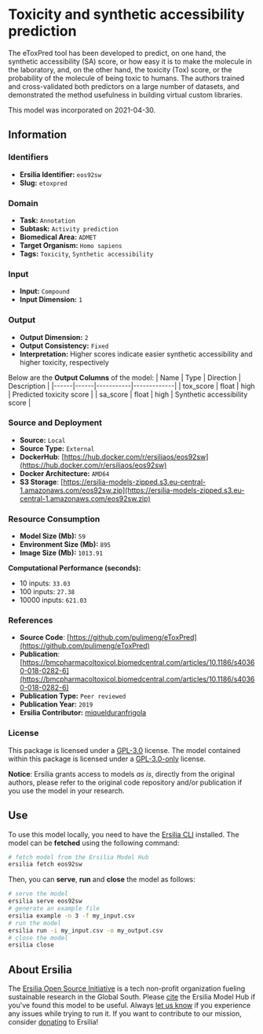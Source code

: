 # Toxicity and synthetic accessibility prediction

The eToxPred tool has been developed to predict, on one hand, the synthetic accessibility (SA) score, or how easy it is to make the molecule in the laboratory, and, on the other hand, the toxicity (Tox) score, or the probability of the molecule of being toxic to humans. The authors trained and cross-validated both predictors on a large number of datasets, and demonstrated the method usefulness in building virtual custom libraries.

This model was incorporated on 2021-04-30.

## Information
### Identifiers
- **Ersilia Identifier:** `eos92sw`
- **Slug:** `etoxpred`

### Domain
- **Task:** `Annotation`
- **Subtask:** `Activity prediction`
- **Biomedical Area:** `ADMET`
- **Target Organism:** `Homo sapiens`
- **Tags:** `Toxicity`, `Synthetic accessibility`

### Input
- **Input:** `Compound`
- **Input Dimension:** `1`

### Output
- **Output Dimension:** `2`
- **Output Consistency:** `Fixed`
- **Interpretation:** Higher scores indicate easier synthetic accessibility and higher toxicity, respectively

Below are the **Output Columns** of the model:
| Name | Type | Direction | Description |
|------|------|-----------|-------------|
| tox_score | float | high | Predicted toxicity score |
| sa_score | float | high | Synthetic accessibility score |


### Source and Deployment
- **Source:** `Local`
- **Source Type:** `External`
- **DockerHub**: [https://hub.docker.com/r/ersiliaos/eos92sw](https://hub.docker.com/r/ersiliaos/eos92sw)
- **Docker Architecture:** `AMD64`
- **S3 Storage**: [https://ersilia-models-zipped.s3.eu-central-1.amazonaws.com/eos92sw.zip](https://ersilia-models-zipped.s3.eu-central-1.amazonaws.com/eos92sw.zip)

### Resource Consumption
- **Model Size (Mb):** `59`
- **Environment Size (Mb):** `895`
- **Image Size (Mb):** `1013.91`

**Computational Performance (seconds):**
- 10 inputs: `33.03`
- 100 inputs: `27.38`
- 10000 inputs: `621.03`

### References
- **Source Code**: [https://github.com/pulimeng/eToxPred](https://github.com/pulimeng/eToxPred)
- **Publication**: [https://bmcpharmacoltoxicol.biomedcentral.com/articles/10.1186/s40360-018-0282-6](https://bmcpharmacoltoxicol.biomedcentral.com/articles/10.1186/s40360-018-0282-6)
- **Publication Type:** `Peer reviewed`
- **Publication Year:** `2019`
- **Ersilia Contributor:** [miquelduranfrigola](https://github.com/miquelduranfrigola)

### License
This package is licensed under a [GPL-3.0](https://github.com/ersilia-os/ersilia/blob/master/LICENSE) license. The model contained within this package is licensed under a [GPL-3.0-only](LICENSE) license.

**Notice**: Ersilia grants access to models _as is_, directly from the original authors, please refer to the original code repository and/or publication if you use the model in your research.


## Use
To use this model locally, you need to have the [Ersilia CLI](https://github.com/ersilia-os/ersilia) installed.
The model can be **fetched** using the following command:
```bash
# fetch model from the Ersilia Model Hub
ersilia fetch eos92sw
```
Then, you can **serve**, **run** and **close** the model as follows:
```bash
# serve the model
ersilia serve eos92sw
# generate an example file
ersilia example -n 3 -f my_input.csv
# run the model
ersilia run -i my_input.csv -o my_output.csv
# close the model
ersilia close
```

## About Ersilia
The [Ersilia Open Source Initiative](https://ersilia.io) is a tech non-profit organization fueling sustainable research in the Global South.
Please [cite](https://github.com/ersilia-os/ersilia/blob/master/CITATION.cff) the Ersilia Model Hub if you've found this model to be useful. Always [let us know](https://github.com/ersilia-os/ersilia/issues) if you experience any issues while trying to run it.
If you want to contribute to our mission, consider [donating](https://www.ersilia.io/donate) to Ersilia!
